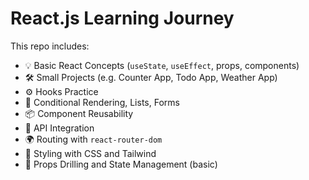 # React.js Learning Journey

This repo includes:
- 💡 Basic React Concepts (`useState`, `useEffect`, props, components)
- 🛠️ Small Projects (e.g. Counter App, Todo App, Weather App)
- ⚙️ Hooks Practice
- 🧩 Conditional Rendering, Lists, Forms
- 📦 Component Reusability
- 🧪 API Integration
- 🌍 Routing with `react-router-dom`
- 💅 Styling with CSS and Tailwind
- 🧱 Props Drilling and State Management (basic)
